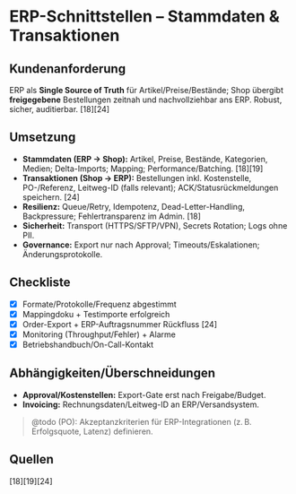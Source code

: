 # ERP-Schnittstellen – Stammdaten & Transaktionen

## Kundenanforderung
ERP als **Single Source of Truth** für Artikel/Preise/Bestände; Shop übergibt **freigegebene** Bestellungen zeitnah und nachvollziehbar ans ERP. Robust, sicher, auditierbar. [18][24]

## Umsetzung
- **Stammdaten (ERP → Shop):** Artikel, Preise, Bestände, Kategorien, Medien; Delta-Imports; Mapping; Performance/Batching. [18][19]  
- **Transaktionen (Shop → ERP):** Bestellungen inkl. Kostenstelle, PO-/Referenz, Leitweg-ID (falls relevant); ACK/Statusrückmeldungen speichern. [24]  
- **Resilienz:** Queue/Retry, Idempotenz, Dead-Letter-Handling, Backpressure; Fehlertransparenz im Admin. [18]  
- **Sicherheit:** Transport (HTTPS/SFTP/VPN), Secrets Rotation; Logs ohne PII.  
- **Governance:** Export nur nach Approval; Timeouts/Eskalationen; Änderungsprotokolle.

## Checkliste
- [x] Formate/Protokolle/Frequenz abgestimmt  
- [x] Mappingdoku + Testimporte erfolgreich  
- [x] Order-Export + ERP-Auftragsnummer Rückfluss [24]
- [x] Monitoring (Throughput/Fehler) + Alarme
- [x] Betriebshandbuch/On-Call-Kontakt

## Abhängigkeiten/Überschneidungen
- **Approval/Kostenstellen:** Export-Gate erst nach Freigabe/Budget.
- **Invoicing:** Rechnungsdaten/Leitweg-ID an ERP/Versandsystem.

> @todo (PO): Akzeptanzkriterien für ERP-Integrationen (z. B. Erfolgsquote, Latenz) definieren.

## Quellen
[18][19][24]
